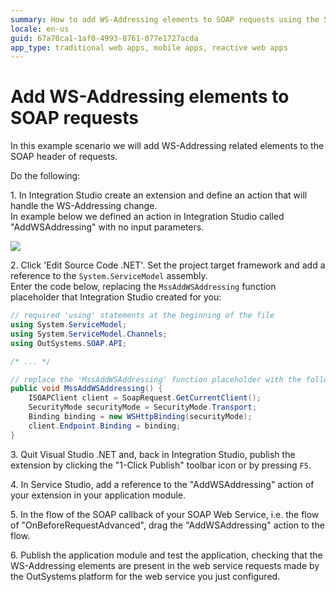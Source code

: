 ```yaml
---
summary: How to add WS-Addressing elements to SOAP requests using the SOAP Extensibility API.
locale: en-us
guid: 67a70ca1-1af0-4993-8761-077e1727acda
app_type: traditional web apps, mobile apps, reactive web apps
---
```


# Add WS-Addressing elements to SOAP requests

In this example scenario we will add WS-Addressing related elements to the SOAP header of requests.

Do the following:

1\. In Integration Studio create an extension and define an action that will handle the WS-Addressing change.  
In example below we defined an action in Integration Studio called "AddWSAddressing" with no input parameters.

![](<images/is-action-add-wsaddressing.png>)

2\. Click 'Edit Source Code .NET'. Set the project target framework and add a reference to the `System.ServiceModel` assembly.  
Enter the code below, replacing the `MssAddWSAddressing` function placeholder that Integration Studio created for you:  

```csharp
// required 'using' statements at the beginning of the file
using System.ServiceModel;
using System.ServiceModel.Channels;
using OutSystems.SOAP.API;

/* ... */

// replace the 'MssAddWSAddressing' function placeholder with the following code
public void MssAddWSAddressing() {
    ISOAPClient client = SoapRequest.GetCurrentClient();
    SecurityMode securityMode = SecurityMode.Transport;
    Binding binding = new WSHttpBinding(securityMode);
    client.Endpoint.Binding = binding;
}
```        

3\. Quit Visual Studio .NET and, back in Integration Studio, publish the extension by clicking the "1-Click Publish" toolbar icon or by pressing `F5`.

4\. In Service Studio, add a reference to the "AddWSAddressing" action of your extension in your application module.  

5\. In the flow of the SOAP callback of your SOAP Web Service, i.e. the flow of "OnBeforeRequestAdvanced", drag the "AddWSAddressing" action to the flow. 

6\. Publish the application module and test the application, checking that the WS-Addressing elements are present in the web service requests made by the OutSystems platform for the web service you just configured.
